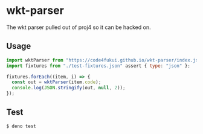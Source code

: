 # wkt-parser

The wkt parser pulled out of proj4 so it can be hacked on.

## Usage

```JavaScript
import wktParser from "https://code4fukui.github.io/wkt-parser/index.js";
import fixtures from "./test-fixtures.json" assert { type: "json" };

fixtures.forEach((item, i) => {
  const out = wktParser(item.code);
  console.log(JSON.stringify(out, null, 2));
});
```

## Test

```sh
$ deno test
```
